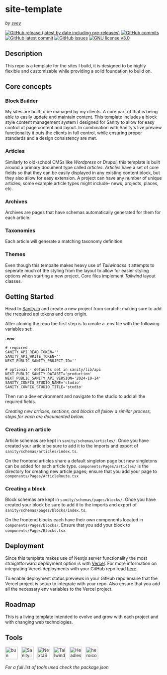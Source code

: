 # site-template
*by [svey](https://svey.xyz)*

[![GitHub release (latest by date including pre-releases)](https://img.shields.io/github/v/release/svey-xyz/site-template?include_prereleases&sort=semver)](https://GitHub.com/svey-xyz/site-template/releases/)
[![GitHub commits](https://badgen.net/github/commits/svey-xyz/site-template)](https://GitHub.com/svey-xyz/site-template/commit/)
[![GitHub latest commit](https://img.shields.io/github/last-commit/svey-xyz/site-template/main
)](https://GitHub.com/svey-xyz/site-template/commit/)
[![GitHub issues](https://img.shields.io/github/issues/svey-xyz/site-template)](https://GitHub.com/svey-xyz/site-template/issues/)
[![GNU license v3.0](https://img.shields.io/badge/License-GNU-green.svg)](https://github.com/svey-xyz/site-template/LICENSE)

## Description
This repo is a template for the sites I build, it is designed to be highly flexible and customizable while providing a solid foundation to build on.

## Core concepts
### Block Builder

My sites are built to be managed by my clients. A core part of that is being able to easily update and maintain content. This template includes a block style content management system I designed for Sanity to allow for easy control of page content and layout. In combination with Sanity's live preview functionality it puts the clients in full control, while ensuring proper standards and a design consistency are met.

### Articles

Similarly to old-school CMSs like *Wordpress* or *Drupal*, this template is built around a primary document type called *articles*. *Articles* have a set of core fields so that they can be easily displayed in any existing content block, but they also allow for easy extension. A project can have any number of unique articles; some example article types might include- news, projects, places, etc.

### Archives

Archives are pages that have schemas automatically generated for them for each article.

### Taxonomies

Each article will generate a matching taxonomy definition.

### Themes

Even though this tempalte makes heavy use of *Tailwindcss* it attempts to seperate much of the styling from the layout to allow for easier styling options when starting a new project. Core files implement *Tailwind* layout classes.

## Getting Started
Head to [Sanity.io](https://sanity.io) and create a new project from scratch; making sure to add the rrequired api tokens and cors origin.

After cloning the repo the first step is to create a .env file with the following variables set:

***.env***
```properties
# required
SANITY_API_READ_TOKEN=''
SANITY_API_WRITE_TOKEN=''
NEXT_PUBLIC_SANITY_PROJECT_ID=''

# optional - defaults set in sanity/lib/api
NEXT_PUBLIC_SANITY_DATASET='production'
NEXT_PUBLIC_SANITY_API_VERSION='2024-10-14'
SANITY_CONFIG_STUDIO_NAME='studio'
SANITY_CONFIG_STUDIO_TITLE='studio'
```
Then run a dev environment and navigate to the studio to add all the required fields.

*Creating new *articles*, *sections*, and *blocks* all follow a similar process, steps for each are documented below.*

### Creating an article

Article schemas are kept in `sanity/schemas/articles/`. Once you have created your article be sure to add it to the imports and export of `sanity/schemas/articles/index.ts`.

On the frontend articles share a default singleton page but new singletons can be added for each article type. `components/Pages/articles/` is the directory for creating new article pages; ensure that you add your page to `components/Pages/ArticleRoute.tsx`

### Creating a block

Block schemas are kept in `sanity/schemas/pages/blocks/`. Once you have created your block be sure to add it to the imports and export of `sanity/schemas/pages/blocks/index.ts`.

On the frontend blocks each have their own components located in `components/Pages/blocks/`. Ensure that you add your block to `components/Pages/Blocks.tsx`.

## Deployment

Since this template makes use of Nextjs server functionality the most straightforward deployment option is with [Vercel](https://vercel.com). For more information on integrating Vercel deployments with your GitHub repo read [here](https://vercel.com/docs/deployments/git#deploying-a-git-repository).

To enable deployment status previews in your GitHub repo ensure that the Vercel project is setup to integrate with your repo. Also ensure that you add all the necessary env variables to the Vercel project. 

## Roadmap

This is a living template intended to evolve and grow with each project and with changing web technologies.

## Tools
<a href="https://bun.sh/"><img src="../assets/logos/bun-logo.svg" alt="bun logo" height="40px"/></a>
&nbsp;
<a href="https://www.sanity.io/"><img src="../assets/logos/sanity-io-logo.webp" alt="Sanity.io logo" height="40px"/></a>
&nbsp;
<a href="https://nextjs.org"><img src="../assets/logos/NextJS-logo.png" alt="NextJS logo" height="40px"/></a>
&nbsp;
<a href="https://tailwindcss.com/"><img src="../assets/logos/TailwindCSS-logo.png" alt="TailwindCSS logo" height="40px"/></a>
&nbsp;
<a href="https://headlessui.com/"><img src="../assets/logos/HeadlessUI-logo.svg" alt="HeadlessUI logo" height="40px"/></a>
&nbsp;
<a href="https://heroicons.com/"><img src="../assets/logos/heroicons-logo.svg" alt="heroicons logo" height="40px"/></a>

*For a full list of tools used check the package.json*


